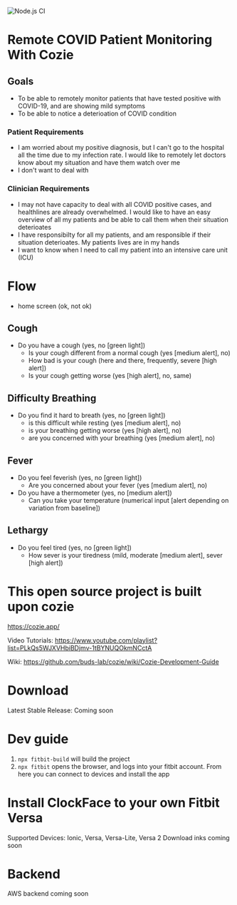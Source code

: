 ![Node.js CI](https://github.com/pjayathissa/cozie-covid/workflows/Node.js%20CI/badge.svg)
# Remote COVID Patient Monitoring With Cozie

## Goals
- To be able to remotely monitor patients that have tested positive with COVID-19, and are showing mild symptoms
- To be able to notice a deterioation of COVID condition

### Patient Requirements
- I am worried about my positive diagnosis, but I can't go to the hospital all the time due to my infection rate. I would like to remotely let doctors know about my situation and have them watch over me
- I don't want to deal with


### Clinician Requirements
- I may not have capacity to deal with all COVID positive cases, and healthlines are already overwhelmed. I would like to have an easy overview of all my patients and be able to call them when their situation deterioates
- I have responsibilty for all my patients, and am responsible if their situation deterioates. My patients lives are in my hands
- I want to know when I need to call my patient into an intensive care unit (ICU)

# Flow

- home screen (ok, not ok)

## Cough

- Do you have a cough (yes, no [green light])
	- Is your cough different from a normal cough (yes [medium alert], no)
	- How bad is your cough (here and there, frequently, severe [high alert]) 
	- Is your cough getting worse (yes [high alert], no, same)

## Difficulty Breathing

- Do you find it hard to breath (yes, no [green light])
	- is this difficult while resting (yes [medium alert], no)
	- is your breathing getting worse (yes [high alert], no)
	- are you concerned with your breathing (yes [medium alert], no)


## Fever
- Do you feel feverish (yes, no [green light])
	- Are you concerned about your fever (yes [medium alert], no)
- Do you have a thermometer (yes, no [medium alert])
	- Can you take your temperature (numerical input [alert depending on variation from baseline])

## Lethargy
- Do you feel tired (yes, no [green light])
	- How sever is your tiredness (mild, moderate [medium alert], sever [high alert])


# This open source project is built upon cozie

https://cozie.app/

Video Tutorials: https://www.youtube.com/playlist?list=PLkQs5WJXVHbiBDjmv-1tBYNUQOkmNCctA

Wiki: https://github.com/buds-lab/cozie/wiki/Cozie-Development-Guide

# Download

Latest Stable Release: Coming soon

# Dev guide
1. `npx fitbit-build` will build the project
2. `npx fitbit` opens the browser, and logs into your fitbit account. From here you can connect to devices and install the app


# Install  ClockFace to your own Fitbit Versa

Supported Devices: Ionic, Versa, Versa-Lite, Versa 2
Download inks coming soon

# Backend

AWS backend coming soon
